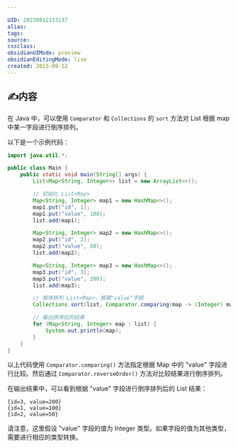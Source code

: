 ```yaml
---

UID: 20230912153137 
alias: 
tags: 
source: 
cssclass: 
obsidianUIMode: preview
obsidianEditingMode: live
created: 2023-09-12
---
```


## ✍内容
在 Java 中，可以使用 `Comparator` 和 `Collections` 的 `sort` 方法对 List<Map> 根据 map 中某一字段进行倒序排列。

以下是一个示例代码：

```java
import java.util.*;

public class Main {
    public static void main(String[] args) {
        List<Map<String, Integer>> list = new ArrayList<>();

        // 初始化 List<Map>
        Map<String, Integer> map1 = new HashMap<>();
        map1.put("id", 1);
        map1.put("value", 100);
        list.add(map1);

        Map<String, Integer> map2 = new HashMap<>();
        map2.put("id", 2);
        map2.put("value", 50);
        list.add(map2);

        Map<String, Integer> map3 = new HashMap<>();
        map3.put("id", 3);
        map3.put("value", 200);
        list.add(map3);

        // 倒序排列 List<Map>，根据"value"字段
        Collections.sort(list, Comparator.comparing(map -> (Integer) map.get("value"), Comparator.reverseOrder()));

        // 输出排序后的结果
        for (Map<String, Integer> map : list) {
            System.out.println(map);
        }
    }
}
```

以上代码使用 `Comparator.comparing()` 方法指定根据 Map 中的 "value" 字段进行比较。然后通过 `Comparator.reverseOrder()` 方法对比较结果进行倒序排列。

在输出结果中，可以看到根据 "value" 字段进行倒序排列后的 List<Map> 结果：

```
{id=3, value=200}
{id=1, value=100}
{id=2, value=50}
```

请注意，这里假设 "value" 字段的值为 Integer 类型。如果字段的值为其他类型，需要进行相应的类型转换。


